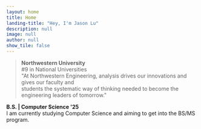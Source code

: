 ```yaml
---
layout: home
title: Home
landing-title: "Hey, I'm Jason Lu"
description: null
image: null
author: null
show_tile: false
---
```


<blockquote>
    <b>Northwestern University</b> <br/>
    #9 in National Universities <br/> "At Northwestern Engineering, analysis drives our innovations and gives our faculty and <br/>students the systematic way of thinking needed to become the engineering leaders of tomorrow." <br/>
</blockquote>

<p>
<strong>B.S. | Computer Science '25</strong>
<br/> I am currently studying Computer Science and aiming to get into the BS/MS program.
</p>
